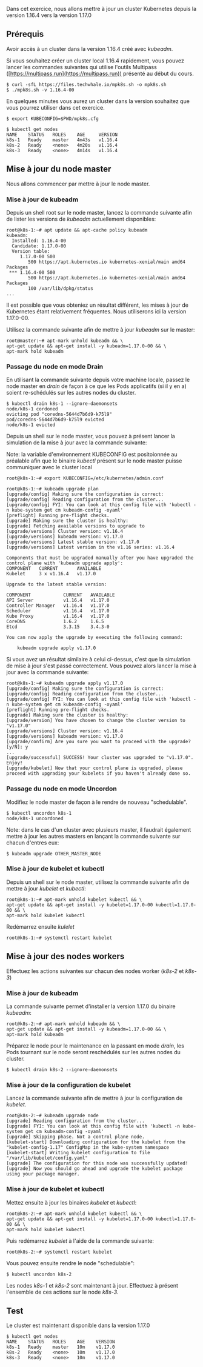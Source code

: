 Dans cet exercice, nous allons mettre à jour un cluster Kubernetes depuis la version 1.16.4 vers la version 1.17.0

## Prérequis

Avoir accès à un cluster dans la version 1.16.4 créé avec *kubeadm*.

Si vous souhaitez créer un cluster local 1.16.4 rapidement, vous pouvez lancer les commandes suivantes qui utilise l'outils Multipass ([https://multipass.run](https://multipass.run)) présenté au début du cours.

```
$ curl -sfL https://files.techwhale.io/mpk8s.sh -o mpk8s.sh
$ ./mpk8s.sh -v 1.16.4-00
```

En quelques minutes vous aurez un cluster dans la version souhaitez que vous pourrez utiliser dans cet exercice.

```
$ export KUBECONFIG=$PWD/mpk8s.cfg

$ kubectl get nodes
NAME    STATUS   ROLES    AGE     VERSION
k8s-1   Ready    master   4m43s   v1.16.4
k8s-2   Ready    <none>   4m20s   v1.16.4
k8s-3   Ready    <none>   4m14s   v1.16.4
```

## Mise à jour du node master

Nous allons commencer par mettre à jour le node master.

### Mise à jour de kubeadm

Depuis un shell root sur le node master, lancez la commande suivante afin de lister les versions de *kubeadm* actuellement disponibles:

```
root@k8s-1:~# apt update && apt-cache policy kubeadm
kubeadm:
  Installed: 1.16.4-00
  Candidate: 1.17.0-00
  Version table:
     1.17.0-00 500
        500 https://apt.kubernetes.io kubernetes-xenial/main amd64 Packages
 *** 1.16.4-00 500
        500 https://apt.kubernetes.io kubernetes-xenial/main amd64 Packages
        100 /var/lib/dpkg/status
...
```

Il est possible que vous obteniez un résultat différent, les mises à jour de Kubernetes étant relativement fréquentes. Nous utiliserons ici la version 1.17.0-00.


Utilisez la commande suivante afin de mettre à jour *kubeadm* sur le master:

```
root@master:~# apt-mark unhold kubeadm && \
apt-get update && apt-get install -y kubeadm=1.17.0-00 && \
apt-mark hold kubeadm
```

### Passage du node en mode Drain

En utilisant la commande suivante depuis votre machine locale, passez le node master en *drain* de façon à ce que les Pods applicatifs (si il y en a) soient re-schédulés sur les autres nodes du cluster.

```
$ kubectl drain k8s-1 --ignore-daemonsets
node/k8s-1 cordoned
evicting pod "coredns-5644d7b6d9-k75l9"
pod/coredns-5644d7b6d9-k75l9 evicted
node/k8s-1 evicted
```

Depuis un shell sur le node master, vous pouvez à présent lancer la simulation de la mise à jour avec la commande suivante:

Note: la variable d'environnement KUBECONFIG est positoionnée au préalable afin que le binaire *kubectl* présent sur le node master puisse communiquer avec le cluster local

```
root@k8s-1:~# export KUBECONFIG=/etc/kubernetes/admin.conf

root@k8s-1:~# kubeadm upgrade plan
[upgrade/config] Making sure the configuration is correct:
[upgrade/config] Reading configuration from the cluster...
[upgrade/config] FYI: You can look at this config file with 'kubectl -n kube-system get cm kubeadm-config -oyaml'
[preflight] Running pre-flight checks.
[upgrade] Making sure the cluster is healthy:
[upgrade] Fetching available versions to upgrade to
[upgrade/versions] Cluster version: v1.16.4
[upgrade/versions] kubeadm version: v1.17.0
[upgrade/versions] Latest stable version: v1.17.0
[upgrade/versions] Latest version in the v1.16 series: v1.16.4

Components that must be upgraded manually after you have upgraded the control plane with 'kubeadm upgrade apply':
COMPONENT   CURRENT       AVAILABLE
Kubelet     3 x v1.16.4   v1.17.0

Upgrade to the latest stable version:

COMPONENT            CURRENT   AVAILABLE
API Server           v1.16.4   v1.17.0
Controller Manager   v1.16.4   v1.17.0
Scheduler            v1.16.4   v1.17.0
Kube Proxy           v1.16.4   v1.17.0
CoreDNS              1.6.2     1.6.5
Etcd                 3.3.15    3.4.3-0

You can now apply the upgrade by executing the following command:

	kubeadm upgrade apply v1.17.0
```

Si vous avez un résultat similaire à celui ci-dessus, c'est que la simulation de mise à jour s'est passé correctement. Vous pouvez alors lancer la mise à jour avec la commande suivante:

```
root@k8s-1:~# kubeadm upgrade apply v1.17.0
[upgrade/config] Making sure the configuration is correct:
[upgrade/config] Reading configuration from the cluster...
[upgrade/config] FYI: You can look at this config file with 'kubectl -n kube-system get cm kubeadm-config -oyaml'
[preflight] Running pre-flight checks.
[upgrade] Making sure the cluster is healthy:
[upgrade/version] You have chosen to change the cluster version to "v1.17.0"
[upgrade/versions] Cluster version: v1.16.4
[upgrade/versions] kubeadm version: v1.17.0
[upgrade/confirm] Are you sure you want to proceed with the upgrade? [y/N]: y
...
[upgrade/successful] SUCCESS! Your cluster was upgraded to "v1.17.0". Enjoy!
[upgrade/kubelet] Now that your control plane is upgraded, please proceed with upgrading your kubelets if you haven't already done so.
```

### Passage du node en mode Uncordon

Modifiez le node master de façon à le rendre de nouveau "schedulable".

```
$ kubectl uncordon k8s-1
node/k8s-1 uncordoned
```

Note: dans le cas d'un cluster avec plusieurs master, il faudrait également mettre à jour les autres masters en lançant la commande suivante sur chacun d'entres eux:

```
$ kubeadm upgrade OTHER_MASTER_NODE
```

### Mise à jour de kubelet et kubectl

Depuis un shell sur le node master, utilisez la commande suivante afin de mettre à jour *kubelet* et *kubectl*:

```
root@k8s-1:~# apt-mark unhold kubelet kubectl && \
apt-get update && apt-get install -y kubelet=1.17.0-00 kubectl=1.17.0-00 && \
apt-mark hold kubelet kubectl
```

Redémarrez ensuite *kulelet*

```
root@k8s-1:~# systemctl restart kubelet
```

## Mise à jour des nodes workers

Effectuez les actions suivantes sur chacun des nodes worker (*k8s-2* et *k8s-3*)

### Mise à jour de kubeadm

La commande suivante permet d'installer la version 1.17.0 du binaire *kubeadm*:

```
root@k8s-2:~# apt-mark unhold kubeadm && \
apt-get update && apt-get install -y kubeadm=1.17.0-00 && \
apt-mark hold kubeadm
```

Préparez le node pour le maintenance en la passant en mode *drain*, les Pods tournant sur le node seront reschédulés sur les autres nodes du cluster.

```
$ kubectl drain k8s-2 --ignore-daemonsets
```

### Mise à jour de la configuration de kubelet

Lancez la commande suivante afin de mettre à jour la configuration de *kubelet*.

```
root@k8s-2:~# kubeadm upgrade node
[upgrade] Reading configuration from the cluster...
[upgrade] FYI: You can look at this config file with 'kubectl -n kube-system get cm kubeadm-config -oyaml'
[upgrade] Skipping phase. Not a control plane node.
[kubelet-start] Downloading configuration for the kubelet from the "kubelet-config-1.17" ConfigMap in the kube-system namespace
[kubelet-start] Writing kubelet configuration to file "/var/lib/kubelet/config.yaml"
[upgrade] The configuration for this node was successfully updated!
[upgrade] Now you should go ahead and upgrade the kubelet package using your package manager.
```

### Mise à jour de kubelet et kubectl

Mettez ensuite à jour les binaires *kubelet* et *kubectl*:

```
root@k8s-2:~# apt-mark unhold kubelet kubectl && \
apt-get update && apt-get install -y kubelet=1.17.0-00 kubectl=1.17.0-00 && \
apt-mark hold kubelet kubectl
```

Puis redémarrez *kubelet* à l'aide de la commande suivante:

```
root@k8s-2:~# systemctl restart kubelet
```

Vous pouvez ensuite rendre le node "schedulable":

```
$ kubectl uncordon k8s-2
```

Les nodes *k8s-1* et *k8s-2* sont maintenant à jour. Effectuez à présent l'ensemble de ces actions sur le node *k8s-3*.

## Test

Le cluster est maintenant disponible dans la version 1.17.0

```
$ kubectl get nodes
NAME    STATUS   ROLES    AGE    VERSION
k8s-1   Ready    master   10m    v1.17.0
k8s-2   Ready    <none>   10m    v1.17.0
k8s-3   Ready    <none>   10m    v1.17.0
```
